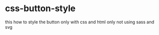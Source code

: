 # css-button-style
this how to style the button only with css and html only not using sass and svg 
